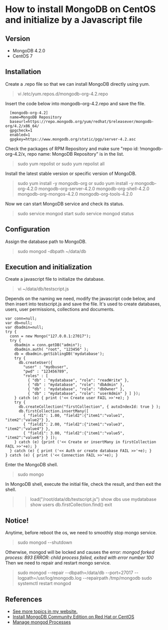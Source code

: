 # How to install MongoDB on CentOS and initialize by a Javascript file

## Version
- MongoDB 4.2.0
- CentOS 7


## Installation
Create a .repo file so that we can install MongoDB directly using yum.
> vi /etc/yum.repos.d/mongodb-org-4.2.repo

Insert the code below into mongodb-org-4.2.repo and save the file.
```
  [mongodb-org-4.2]
  name=MongoDB Repository
  baseurl=https://repo.mongodb.org/yum/redhat/$releasever/mongodb-org/4.2/x86_64/
  gpgcheck=1
  enabled=1
  gpgkey=https://www.mongodb.org/static/pgp/server-4.2.asc
```

Check the packages of RPM Repository and make sure "repo id: !mongodb-org-4.2/x, repo name: MongoDB Repository" is in the list.
> sudo yum repolist
> or
> sudo yum repolist all

Install the latest stable version or specific version of MongoDB.
> sudo yum install -y mongodb-org
> or
> sudo yum install -y mongodb-org-4.2.0 mongodb-org-server-4.2.0 mongodb-org-shell-4.2.0 mongodb-org-mongos-4.2.0 mongodb-org-tools-4.2.0

Now we can start MongoDB service and check its status.
> sudo service mongod start
> sudo service mongod status


## Configuration
Assign the database path to MongoDB.
> sudo mongod -dbpath ~/data/db


## Execution and initialization
Create a javascript file to initialize the database.
> vi ~/data/db/testscript.js

Depends on the naming we need, modify the javascript code below, and then insert into testscript.js and save the file. It's used to create databases, users, user permissions, collections and documents.
```
var conn=null;
var db=null;
var dbadmin=null;
try {
  conn = new Mongo("127.0.0.1:27017");
  try {
    dbadmin = conn.getDB("admin");
    dbadmin.auth( "root", "123456" );
    db = dbadmin.getSiblingDB('mydatabase');
    try {
      db.createUser({
        "user" : "mydbuser",
        "pwd" : "123456789",
        "roles" : [
          { "db" : "mydatabase", "role": "readWrite" },
          { "db" : "mydatabase", "role": "dbAdmin" },
          { "db" : "mydatabase", "role": "dbOwner" },
          { "db" : "mydatabase", "role": "userAdmin" } ] });
    } catch (e) { print ('<< Create user FAIL >>'+e); }
    try {
      db.createCollection("firstCollection", { autoIndexId: true } );
      db.firstCollection.insertMany([
        { "field1": 1.00, "field2":{"item1":"value1", "item2":"value2"} },
        { "field1": 2.00, "field2":{"item1":"value3", "item2":"value4"} },
        { "field1": 3.00, "field2":{"item1":"value5", "item2":"value6"} } ]);
    } catch (e) {print ('<< Create or insertMany in firstCollection FAIL >>'+e); }
  } catch (e) { print ('<< Auth or create database FAIL >>'+e); }
} catch (e) { print ('<< Connection FAIL >>'+e); }
```

Enter the MongoDB shell.
> sudo mongo

In MongoDB shell, execute the initial file, check the result, and then exit the shell.
> > load("/root/data/db/testscript.js")
> > show dbs
> > use mydatabase
> > show users
> > db.firstCollection.find()
> > exit


## Notice!
Anytime, before reboot the os, we need to smoothly stop mongo service.
> sudo mongod --shutdown

Otherwise, mongod will be locked and causes the error:
  _mongod forked process: 893_
  _ERROR: child process failed, exited with error number 100_
Then we need to repair and restart mongo service.
> sudo mongod --repair --dbpath=/data/db --port=27017 --logpath=/usr/log/mongodb.log --repairpath /tmp/mongodb
> sudo systemctl restart mongod


## References
- [See more topics in my website.](http://www.tzuchikao.com/en/notes/)
- [Install MongoDB Community Edition on Red Hat or CentOS](https://docs.mongodb.com/manual/tutorial/install-mongodb-on-red-hat/)
- [Manage mongod Processes](https://docs.mongodb.com/manual/tutorial/manage-mongodb-processes/)




